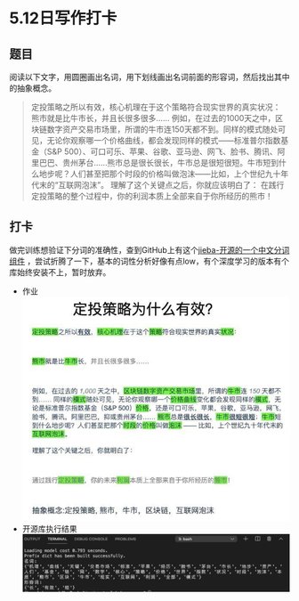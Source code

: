 # 5.12日写作打卡

## 题目
阅读以下文字，用圆圈画出名词，用下划线画出名词前面的形容词，然后找出其中的抽象概念。


> 定投策略之所以有效，核心机理在于这个策略符合现实世界的真实状况：
 熊市就是比牛市长，并且长很多很多……
 例如，在过去的1000天之中，区块链数字资产交易市场里，所谓的牛市连150天都不到。同样的模式随处可见，无论你观察哪一个价格曲线，都会发现同样的模式——标准普尔指数基金（S&P 500）、可口可乐、苹果、谷歌、亚马逊、网飞、脸书、腾讯、阿里巴巴、贵州茅台……熊市总是很长很长，牛市总是很短很短。牛市短到什么地步呢？人们甚至把那个时段的价格叫做泡沫——比如，上个世纪九十年代末的“互联网泡沫”。
 理解了这个关键点之后，你就应该明白了：
 在践行定投策略的整个过程中，你的利润本质上全部来自于你所经历的熊市！

## 打卡
做完训练想验证下分词的准确性，查到GitHub上有这个[jieba-开源的一个中文分词组件](https://github.com/fxsjy/jieba) ，尝试折腾了一下，基本的词性分析好像有点low，有个深度学习的版本有个库始终安装不上，暂时放弃。
* 作业
![](../image/3.jpg) 
* 开源库执行结果
![](../image/4.jpg)